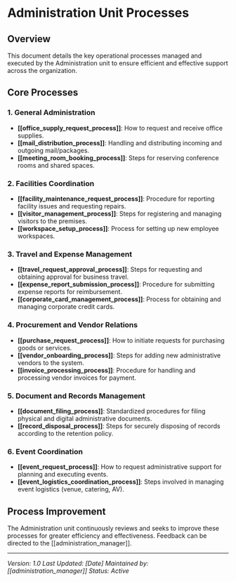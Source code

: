 # Administration Unit Processes

## Overview
This document details the key operational processes managed and executed by the Administration unit to ensure efficient and effective support across the organization.

## Core Processes

### 1. General Administration
- **[[office_supply_request_process]]**: How to request and receive office supplies.
- **[[mail_distribution_process]]**: Handling and distributing incoming and outgoing mail/packages.
- **[[meeting_room_booking_process]]**: Steps for reserving conference rooms and shared spaces.

### 2. Facilities Coordination
- **[[facility_maintenance_request_process]]**: Procedure for reporting facility issues and requesting repairs.
- **[[visitor_management_process]]**: Steps for registering and managing visitors to the premises.
- **[[workspace_setup_process]]**: Process for setting up new employee workspaces.

### 3. Travel and Expense Management
- **[[travel_request_approval_process]]**: Steps for requesting and obtaining approval for business travel.
- **[[expense_report_submission_process]]**: Procedure for submitting expense reports for reimbursement.
- **[[corporate_card_management_process]]**: Process for obtaining and managing corporate credit cards.

### 4. Procurement and Vendor Relations
- **[[purchase_request_process]]**: How to initiate requests for purchasing goods or services.
- **[[vendor_onboarding_process]]**: Steps for adding new administrative vendors to the system.
- **[[invoice_processing_process]]**: Procedure for handling and processing vendor invoices for payment.

### 5. Document and Records Management
- **[[document_filing_process]]**: Standardized procedures for filing physical and digital administrative documents.
- **[[record_disposal_process]]**: Steps for securely disposing of records according to the retention policy.

### 6. Event Coordination
- **[[event_request_process]]**: How to request administrative support for planning and executing events.
- **[[event_logistics_coordination_process]]**: Steps involved in managing event logistics (venue, catering, AV).

## Process Improvement
The Administration unit continuously reviews and seeks to improve these processes for greater efficiency and effectiveness. Feedback can be directed to the [[administration_manager]].

---
*Version: 1.0*
*Last Updated: [Date]*
*Maintained by: [[administration_manager]]*
*Status: Active* 
